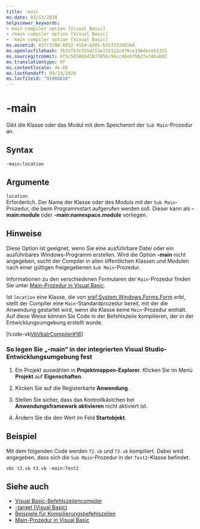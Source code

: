```yaml
---
title: -main
ms.date: 03/13/2018
helpviewer_keywords:
- main compiler option [Visual Basic]
- /main compiler option [Visual Basic]
- -main compiler option [Visual Basic]
ms.assetid: 83fc339d-6652-415d-b205-b5133319b5b0
ms.openlocfilehash: fb317b3c555d151e132122c476ce19bdeceb1321
ms.sourcegitcommit: bf5c5850654187705bc94cc40ebfb62fe346ab02
ms.translationtype: HT
ms.contentlocale: de-DE
ms.lasthandoff: 09/23/2020
ms.locfileid: "91065618"
---
```

# <a name="-main"></a>-main

Gibt die Klasse oder das Modul mit dem Speicherort der `Sub Main`-Prozedur an.  
  
## <a name="syntax"></a>Syntax  
  
```console  
-main:location  
```  
  
## <a name="arguments"></a>Argumente  

 `location`  
 Erforderlich. Der Name der Klasse oder des Moduls mit der `Sub Main`-Prozedur, die beim Programmstart aufgerufen werden soll. Dieser kann als **-main:module** oder **-main:namespace.module** vorliegen.  
  
## <a name="remarks"></a>Hinweise  

 Diese Option ist geeignet, wenn Sie eine ausführbare Datei oder ein ausführbares Windows-Programm erstellen. Wird die Option **-main** nicht angegeben, sucht der Compiler in allen öffentlichen Klassen und Modulen nach einer gültigen freigegebenen `Sub Main`-Prozedur.  
  
 Informationen zu den verschiedenen Formularen der `Main`-Prozedur finden Sie unter [Main-Prozedur in Visual Basic](../../programming-guide/program-structure/main-procedure.md).  
  
 Ist `location` eine Klasse, die von <xref:System.Windows.Forms.Form> erbt, stellt der Compiler eine `Main`-Standardprozedur bereit, mit der die Anwendung gestartet wird, wenn die Klasse keine `Main`-Prozedur enthält. Auf diese Weise können Sie Code in der Befehlszeile kompilieren, der in der Entwicklungsumgebung erstellt wurde.  
  
 [!code-vb[VbVbalrCompiler#16](~/samples/snippets/visualbasic/VS_Snippets_VBCSharp/VbVbalrCompiler/VB/Class1.vb#16)]  
  
### <a name="to-set--main-in-the-visual-studio-integrated-development-environment"></a>So legen Sie „-main“ in der integrierten Visual Studio-Entwicklungsumgebung fest  
  
1. Ein Projekt auswählen in **Projektmappen-Explorer**. Klicken Sie im Menü **Projekt** auf **Eigenschaften**.  
  
2. Klicken Sie auf die Registerkarte **Anwendung** .  
  
3. Stellen Sie sicher, dass das Kontrollkästchen bei **Anwendungsframework aktivieren** nicht aktiviert ist.  
  
4. Ändern Sie die den Wert im Feld **Startobjekt**.  
  
## <a name="example"></a>Beispiel  

 Mit dem folgenden Code werden `T2.vb` und `T3.vb` kompiliert. Dabei wird angegeben, dass sich die `Sub Main`-Prozedur in der `Test2`-Klasse befindet.  
  
```console
vbc t2.vb t3.vb -main:Test2  
```  
  
## <a name="see-also"></a>Siehe auch

- [Visual Basic-Befehlszeilencompiler](index.md)
- [-target (Visual Basic)](target.md)
- [Beispiele für Kompilierungsbefehlszeilen](sample-compilation-command-lines.md)
- [Main-Prozedur in Visual Basic](../../programming-guide/program-structure/main-procedure.md)
